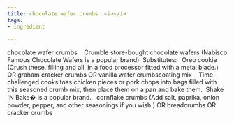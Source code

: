 ```yaml
---
title: chocolate wafer crumbs  <i></i>
tags:
- ingredient

---
```

chocolate wafer crumbs    Crumble store-bought chocolate wafers (Nabisco Famous Chocolate Wafers is a popular brand)  Substitutes:   Oreo cookie (Crush these, filling and all, in a food processor fitted with a metal blade.) OR graham cracker crumbs OR vanilla wafer crumbscoating mix    Time-challenged cooks toss chicken pieces or pork chops into bags filled with this seasoned crumb mix, then place them on a pan and bake them.  Shake 'N Bake� is a popular brand.   cornflake crumbs (Add salt, paprika, onion powder, pepper, and other seasonings if you wish.) OR breadcrumbs OR cracker crumbs
